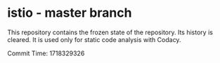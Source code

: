 # istio - master branch

This repository contains the frozen state of the repository.
Its history is cleared. It is used only for static code
analysis with Codacy.

Commit Time: 1718329326